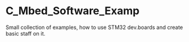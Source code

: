 # C_Mbed_Software_Examp
Small collection of examples, how to use STM32 dev.boards and create basic staff on it.
